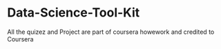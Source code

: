 # Data-Science-Tool-Kit
All the quizez and Project are part of coursera howework and credited to Coursera
